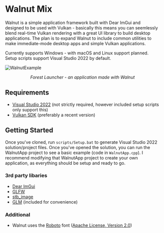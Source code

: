 # Walnut Mix

Walnut is a simple application framework built with Dear ImGui and designed to be used with Vulkan - basically this
means you can seemlessly blend real-time Vulkan rendering with a great UI library to build desktop applications. The
plan is to expand Walnut to include common utilities to make immediate-mode desktop apps and simple Vulkan applications.

Currently supports Windows - with macOS and Linux support planned. Setup scripts support Visual Studio 2022 by default.

![WalnutExample](https://hazelengine.com/images/ForestLauncherScreenshot.jpg)
_<center>Forest Launcher - an application made with Walnut</center>_

## Requirements

- [Visual Studio 2022](https://visualstudio.com) (not strictly required, however included setup scripts only support
  this)
- [Vulkan SDK](https://vulkan.lunarg.com/sdk/home#windows) (preferably a recent version)

## Getting Started

Once you've cloned, run `scripts/Setup.bat` to generate Visual Studio 2022 solution/project files. Once you've opened
the solution, you can run the WalnutApp project to see a basic example (code in `WalnutApp.cpp`). I recommend modifying
that WalnutApp project to create your own application, as everything should be setup and ready to go.

### 3rd party libaries

- [Dear ImGui](https://github.com/ocornut/imgui)
- [GLFW](https://github.com/glfw/glfw)
- [stb_image](https://github.com/nothings/stb)
- [GLM](https://github.com/g-truc/glm) (included for convenience)

### Additional

- Walnut uses the [Roboto](https://fonts.google.com/specimen/Roboto)
  font ([Apache License, Version 2.0](https://www.apache.org/licenses/LICENSE-2.0))